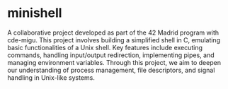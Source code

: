 # minishell

A collaborative project developed as part of the 42 Madrid program with cde-migu. This project involves building a simplified shell in C, emulating basic functionalities of a Unix shell. Key features include executing commands, handling input/output redirection, implementing pipes, and managing environment variables. Through this project, we aim to deepen our understanding of process management, file descriptors, and signal handling in Unix-like systems.
